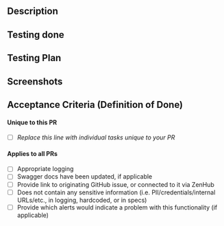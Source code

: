 ## Description
<!-- Please explain the changes you made here. -->

## Testing done
<!-- Please explain local testing done, this can include
automated testing, manual testing, cross browser testing -->

## Testing Plan
<!-- Please explain testing planned this can include
automated testing, manual testing, cross browser testing -->

## Screenshots
<!-- Please provide screenshots of UI changes if applicable -->

## Acceptance Criteria (Definition of Done)

#### Unique to this PR
<!-- This would be a good place to include feature flag check item and info, specific dashboards and instrumentation check item and info -->
- [ ] _Replace this line with individual tasks unique to your PR_

#### Applies to all PRs

- [ ] Appropriate logging
- [ ] Swagger docs have been updated, if applicable
- [ ] Provide link to originating GitHub issue, or connected to it via ZenHub
- [ ] Does not contain any sensitive information (i.e. PII/credentials/internal URLs/etc., in logging, hardcoded, or in specs)
- [ ] Provide which alerts would indicate a problem with this functionality (if applicable)
